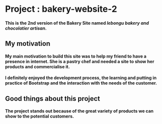 # Project : bakery-website-2 
#### This is the 2nd version of the Bakery Site named _lebongu bakery and chocolatier artisan_.

## My motivation
#### My main motivation to build this site was to help my friend to have a presence in internet. She is a pastry chef and needed a site to show her products and commercialise it.
#### I definitely enjoyed the development process, the learning and putting in practice of Bootstrap and the interaction with the needs of the customer.

## Good things about this project
#### The project stands out because of the great variety of products we can show to the potential customers.

